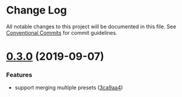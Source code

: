 # Change Log

All notable changes to this project will be documented in this file.
See [Conventional Commits](https://conventionalcommits.org) for commit guidelines.

# [0.3.0](http://sparebytes/html-pdf-press/compare/v0.2.0...v0.3.0) (2019-09-07)


### Features

* support merging multiple presets ([3ca9aa4](http://sparebytes/html-pdf-press/commits/3ca9aa4))
